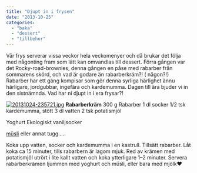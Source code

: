 ```yaml
---
title: "Djupt in i frysen"
date: "2013-10-25"
categories: 
  - "baka"
  - "dessert"
  - "tillbehor"
---
```


Vår frys serverar vissa veckor hela veckomenyer och då brukar det följa med någonting fram som lätt kan omvandlas till dessert. Förra gången var det Rocky-road-brownies, denna gången en påse med rabarber från sommarens skörd, och vad är godare än rabarberkräm?! ( någon?!) Rabarber har ett gäng kompisar som gör denna syrliga härlighet ännu härligare, jordgubbar, ingefära och kardemumma. Dagen till ära bjuder vi in den sistnämnda. Vad har ni djupt in i era frysar?!  
  
[![20131024-235721.jpg](/static/img/20131024-235721.jpg)](http://import.local/wp-content/uploads/2013/10/20131024-235721.jpg) **Rabarberkräm** 300 g Rabarber 1 dl socker 1/2 tsk kardemumma, stött 3 dl vatten 2 tsk potatismjöl

Yoghurt Ekologiskt vaniljsocker

[müsli](http://import.local/2012/07/01/god-morgon) eller annat tugg....

Koka upp vatten, socker och kardemumma i en kastrull. Tillsätt rabarber. Låt koka ca 15 minuter, tills rabarbern är lagom mjuk. Red av krämen med potatismjöl utrört i lite kallt vatten och koka ytterligare 1–2 minuter. Servera rabarberkrämen ljummen med yoghurt och müsli, eller bara med mjölk❤
